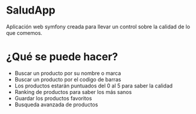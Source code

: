 # SaludApp

Aplicación web symfony creada para llevar un control sobre la calidad de lo que comemos.

# ¿Qué se puede hacer?

  - Buscar un producto por su nombre o marca
  - Buscar un producto por el codigo de barras
  - Los productos estarán puntuados del 0 al 5 para saber la calidad
  - Ranking de productos para saber los más sanos
  - Guardar los productos favoritos
  - Busqueda avanzada de productos
